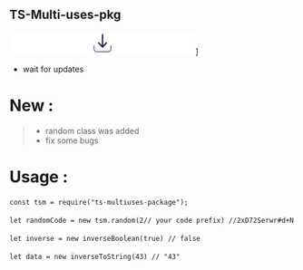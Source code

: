 ## TS-Multi-uses-pkg
![Download](https://raw.githubusercontent.com/Programmer-Om/TS-Multi-uses-pkg/main/img/download-minimalistic-svgrepo-com.svg)]
- wait for updates 
# New :
> - random class was added 
> - fix some bugs
# Usage :
```
const tsm = require("ts-multiuses-package");

let randomCode = new tsm.random(2// your code prefix) //2xD72Serwr#d+N

let inverse = new inverseBoolean(true) // false

let data = new inverseToString(43) // "43"
```

